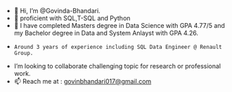 - 👋 Hi, I’m @Govinda-Bhandari.
- 👀 proficient with SQL,T-SQL and Python
- 🌱 I have completed Masters degree in Data Science with GPA 4.77/5 and my Bachelor degree in Data and System Anlayst with GPA 4.26. 
-     Around 3 years of experience including SQL Data Engineer @ Renault Group.
- I’m looking to collaborate challenging topic for research or professional work.
- 📫 Reach me at : govinbhandari017@gmail.com
